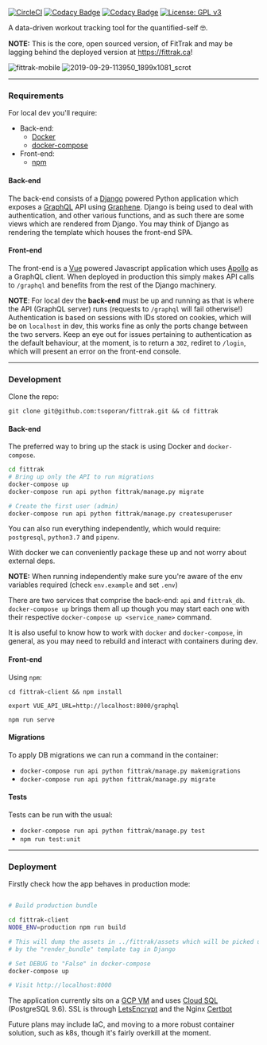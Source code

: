 [![CircleCI](https://circleci.com/gh/tsoporan/fittrak/tree/master.svg?style=svg)](https://circleci.com/gh/tsoporan/fittrak/tree/master)
[![Codacy Badge](https://api.codacy.com/project/badge/Grade/cacf93b3fc73458c8f51b02b177e07d4)](https://www.codacy.com/app/titus/fittrak?utm_source=github.com&amp;utm_medium=referral&amp;utm_content=tsoporan/fittrak&amp;utm_campaign=Badge_Grade)
[![Codacy Badge](https://api.codacy.com/project/badge/Coverage/cacf93b3fc73458c8f51b02b177e07d4)](https://www.codacy.com/app/tsoporan/fittrak?utm_source=github.com&amp;utm_medium=referral&amp;utm_content=tsoporan/fittrak&amp;utm_campaign=Badge_Coverage)
[![License: GPL v3](https://img.shields.io/badge/License-GPL%20v3-blue.svg)](https://www.gnu.org/licenses/gpl-3.0)


A data-driven workout tracking tool for the quantified-self 🤓.

**NOTE:** This is the core, open sourced version, of FitTrak and may be lagging behind the deployed version at
https://fittrak.ca!

![fittrak-mobile](https://user-images.githubusercontent.com/130991/65834980-d8bd9200-e2ae-11e9-9d27-85d7444c7e41.png)
![2019-09-29-113950_1899x1081_scrot](https://user-images.githubusercontent.com/130991/65834984-dc511900-e2ae-11e9-8494-70d2a2aafc96.png)


---

### Requirements

For local dev you'll require:

- Back-end:
  - [Docker](https://www.docker.com/)
  - [docker-compose](https://docs.docker.com/compose/)
- Front-end:
  - [npm](https://www.npmjs.com/get-npm)

#### Back-end

The back-end consists of a [Django](https://www.djangoproject.com/) powered Python application which exposes a [GraphQL](https://graphql.org/learn/) API using [Graphene](http://graphene-python.org/). Django is being used to deal with
authentication, and other various functions, and as such there are some views which are rendered from Django. You may think of Django as rendering the template which houses the front-end SPA.

#### Front-end

The front-end is a [Vue](https://vuejs.org/) powered Javascript application which uses [Apollo](https://www.apollographql.com/) as a GraphQL client. When deployed in production this simply makes API calls to `/graphql` and benefits from the rest of the Django machinery.

**NOTE**: For local dev the **back-end** must be up and running as that is where the API (GraphQL server) runs (requests to
`/graphql` will fail otherwise!) Authentication is based on sessions with IDs stored on cookies, which will be on `localhost` in dev, this works fine as only the ports change between the two servers. Keep an eye out for issues pertaining to authentication as the default behaviour, at the moment, is to return a `302`, rediret to `/login`, which will present an error on the front-end console.

---

### Development

Clone the repo:
```
git clone git@github.com:tsoporan/fittrak.git && cd fittrak
```

#### Back-end

The preferred way to bring up the stack is using Docker and `docker-compose`.
```bash
cd fittrak
# Bring up only the API to run migrations
docker-compose up
docker-compose run api python fittrak/manage.py migrate

# Create the first user (admin)
docker-compose run api python fittrak/manage.py createsuperuser
```
You can also run everything independently, which would require: `postgresql`, `python3.7` and `pipenv`.

With docker we can conveniently package these up and not worry about external deps.

**NOTE:** When running independently make sure you're aware of the env variables required (check `env.example` and set
`.env`)

There are two services that comprise the back-end: `api` and `fittrak_db`. `docker-compose up` brings
them all up though you may start each one with their respective `docker-compose up <service_name>`
command.

It is also useful to know how to work with `docker` and `docker-compose`, in general,  as you may need to rebuild
and interact with containers during dev.

#### Front-end

Using `npm`:

```
cd fittrak-client && npm install

export VUE_API_URL=http://localhost:8000/graphql

npm run serve
```

#### Migrations

To apply DB migrations we can run a command in the container:

- `docker-compose run api python fittrak/manage.py makemigrations`
- `docker-compose run api python fittrak/manage.py migrate`

#### Tests

Tests can be run with the usual:

- `docker-compose run api python fittrak/manage.py test`
- `npm run test:unit`

---

### Deployment

Firstly check how the app behaves in production mode:
```bash

# Build production bundle

cd fittrak-client
NODE_ENV=production npm run build

# This will dump the assets in ../fittrak/assets which will be picked up
# by the "render_bundle" template tag in Django

# Set DEBUG to "False" in docker-compose
docker-compose up

# Visit http://localhost:8000
```

The application currently sits on a [GCP VM](https://cloud.google.com/compute) and uses [Cloud SQL](https://cloud.google.com/sql/) (PostgreSQL 9.6). SSL is through [LetsEncrypt](https://letsencrypt.org/) and the Nginx [Certbot](https://certbot.eff.org/lets-encrypt/ubuntuartful-nginx.html)

Future plans may include IaC, and moving to a more robust container solution, such as k8s, though it's fairly overkill at the moment.
